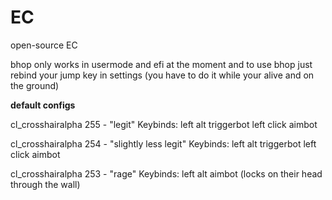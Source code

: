 # EC
open-source EC


bhop only works in usermode and efi at the moment and to use bhop just rebind your jump key in settings (you have to do it while your alive and on the ground)

**default configs**

cl_crosshairalpha 255 - "legit"
Keybinds:
left alt triggerbot
left click aimbot

cl_crosshairalpha 254 - "slightly less legit"
Keybinds:
left alt triggerbot
left click aimbot

cl_crosshairalpha 253 - "rage"
Keybinds:
left alt aimbot (locks on their head through the wall)
